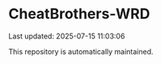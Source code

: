 # CheatBrothers-WRD

Last updated: 2025-07-15 11:03:06

This repository is automatically maintained.
